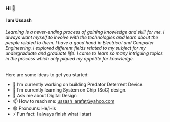 ### Hi 👋
#### I am Ussash
###### Learning is a never-ending process of gaining knowledge and skill for me. I always want myself to involve with the technologies and learn about the people related to them. I have a good hand in Electrical and Computer Engineering. I explored different fields related to my subject for my undergraduate and graduate life. I came to learn so many intriguing topics in the process which only piqued my appetite for knowledge. 

Here are some ideas to get you started:

- 🔭 I’m currently working on building Predator Deterrent Device.
- 🌱 I’m currently learning System on Chip (SoC) design.
- 💬 Ask me about Digital Design
- 📫 How to reach me: ussash_arafat@yahoo.com
- 😄 Pronouns: He/His
- ⚡ Fun fact: I always finish what I start

